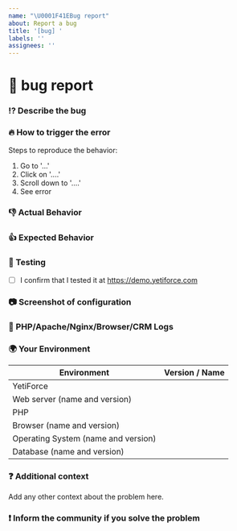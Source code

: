 ```yaml
---
name: "\U0001F41EBug report"
about: Report a bug
title: '[bug] '
labels: ''
assignees: ''
---
```


<!--🔅🔅🔅🔅🔅🔅🔅🔅🔅🔅🔅🔅🔅🔅🔅🔅🔅🔅🔅🔅🔅🔅🔅🔅🔅🔅🔅🔅🔅🔅🔅

Oh hi there! 😄

To expedite issue processing please search open and closed issues before submitting a new one.
Existing issues often contain information about workarounds, resolution, or progress updates.

Please use this issue tracker for bugs only. In case you need support please use discussions at https://github.com/YetiForceCompany/YetiForce/discussions

🔅🔅🔅🔅🔅🔅🔅🔅🔅🔅🔅🔅🔅🔅🔅🔅🔅🔅🔅🔅🔅🔅🔅🔅🔅🔅🔅🔅🔅🔅🔅🔅🔅-->

# 🐞 bug report

### ⁉️ Describe the bug

<!-- Provide a more detailed introduction to the issue itself, and why you consider it to be a bug. -->

<!-- Descriptions can be provided in English or Polish (remember to add [PL] for Polish in the title). -->

<!-- ✍️-->

### 🔥 How to trigger the error

<!-- If possible, please make a video using [ScreenToGif] (https://screentogif.codeplex.com/) or any other program used for recording actions from your desktop. -->

Steps to reproduce the behavior:

1. Go to '...'
2. Click on '....'
3. Scroll down to '....'
4. See error

### 👎 Actual Behavior

<!-- Describe the result -->

### 👍 Expected Behavior

<!-- Describe what you would want the result to be -->

### 👷 Testing

<!-- ✔️ Test the error and tick the following options, it is required to perform tests on current versions before reporting the error. Please include a video to confirm you performed the tests. ✔️  -->

- [ ] I confirm that I tested it at https://demo.yetiforce.com

### 📷 Screenshot of configuration

<!--  Before reporting an issue, check if your server has been properly configured.
Please include a screenshot of your configuration. Here is an example: https://public.yetiforce.com/gallery/#15336225417147/15336225686795 -->

### 📝 PHP/Apache/Nginx/Browser/CRM Logs

<!--  Please send a part of logs that describes the circumstances when the error occurred to the following email address: github@yetiforce.com. The subject of the email MUST include your issue number.
DO NOT paste the logs in the issues, as they might contain sensitive info, such as credentials.
The more info you provide, the quicker we will be able to solve your problem.
Description how to enable logs can be found here: https://doc.yetiforce.com/developer-guides/debug
Additionally, include a screenshot of your browser’s console (e.g. press F12 in Google Chrome).
ex.

* cache/logs/phpError.log
* cache/logs/system.log
* cache/logs/errors.log

-->

### 🌍 Your Environment

<!--Describe the environment -->
<!-- ✍️-->

| Environment                         | Version / Name |
| ----------------------------------- | -------------- |
| YetiForce                           |
| Web server (name and version)       |                |
| PHP                                 |                |
| Browser (name and version)          |                |
| Operating System (name and version) |                |
| Database (name and version)         |                |

### ❓ Additional context

Add any other context about the problem here.

<!-- Please check on your issue from time to time, in case we have questions or need some extra information. Issues that don't have enough info and can't be reproduced will be closed.--->

### ❗️ Inform the community if you solve the problem

<!-- If you solve the problem on your own, please inform the YetiForce community and explain what caused it and how you fixed it.--->
